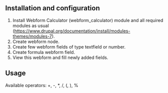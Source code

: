 Installation and configuration
------------------------------
1. Install Webform Calculator (webform_calculator) module and all required
   modules as usual (https://www.drupal.org/documentation/install/modules-themes/modules-7).
2. Create webform node.
3. Create few webform fields of type textfield or number.
4. Create formula webform field.
5. View this webform and fill newly added fields.


Usage
-----
Available operators:
+, -, *, /, (, ), %

